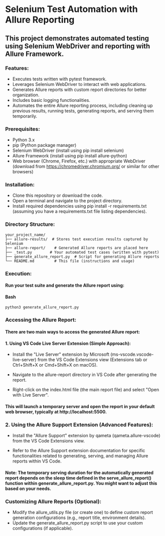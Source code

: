 # Selenium Test Automation with Allure Reporting

## This project demonstrates automated testing using Selenium WebDriver and reporting with Allure Framework.

### Features:
- Executes tests written with pytest framework.
- Leverages Selenium WebDriver to interact with web applications.
- Generates Allure reports with custom report directories for better organization.
- Includes basic logging functionalities.
- Automates the entire Allure reporting process, including cleaning up previous results, running tests, generating reports, and serving them temporarily.

### Prerequisites:
- Python 3.x
- pip (Python package manager)
- Selenium WebDriver (install using pip install selenium)
- Allure Framework (install using pip install allure-python)
- Web browser (Chrome, Firefox, etc.) with appropriate WebDriver (download from https://chromedriver.chromium.org/ or similar for other browsers)

### Installation:
- Clone this repository or download the code.
- Open a terminal and navigate to the project directory.
- Install required dependencies using pip install -r requirements.txt (assuming you have a requirements.txt file listing dependencies).

### Directory Structure:
```
your_project_name/
├── allure-results/  # Stores test execution results captured by Selenium
├── allure-report/    # Generated Allure reports are placed here
├── _test.py        # Your automated test cases (written with pytest)
├── generate_allure_report.py  # Script for generating Allure reports
└── README.md         # This file (instructions and usage)
```

### Execution:
#### Run your test suite and generate the Allure report using:

#### Bash
```
python3 generate_allure_report.py
```

### Accessing the Allure Report:
#### There are two main ways to access the generated Allure report:

#### 1. Using VS Code Live Server Extension (Simple Approach):

- Install the "Live Server" extension by Microsoft (ms-vscode.vscode-live-server) from the VS Code Extensions view (Extensions tab or Ctrl+Shift+X or Cmd+Shift+X on macOS).

- Navigate to the allure-report directory in VS Code after generating the report.

- Right-click on the index.html file (the main report file) and select "Open with Live Server".

#### This will launch a temporary server and open the report in your default web browser, typically at http://localhost:5500.

### 2. Using the Allure Support Extension (Advanced Features):

- Install the "Allure Support" extension by qameta (qameta.allure-vscode) from the VS Code Extensions view.

- Refer to the Allure Support extension documentation for specific functionalities related to generating, serving, and managing Allure reports within VS Code.

#### Note: The temporary serving duration for the automatically generated report depends on the sleep time defined in the serve_allure_report() function within generate_allure_report.py. You might want to adjust this based on your needs.

### Customizing Allure Reports (Optional):
- Modify the allure_utils.py file (or create one) to define custom report generation configurations (e.g., report title, environment details).
- Update the generate_allure_report.py script to use your custom configurations (if applicable).
